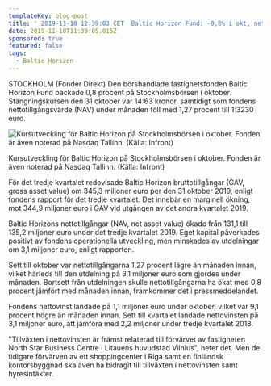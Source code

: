 ```yaml
---
templateKey: blog-post
title: ' 2019-11-18 12:39:03 CET  Baltic Horizon Fund: -0,8% i okt, nettovinst 1,1 mln eur'
date: 2019-11-18T11:39:05.815Z
sponsored: true
featured: false
tags:
  - Baltic Horizon
---
```

STOCKHOLM (Fonder Direkt) Den börshandlade fastighetsfonden Baltic Horizon Fund backade 0,8 procent på Stockholmsbörsen i oktober. Stängningskursen den 31 oktober var 14:63 kronor, samtidigt som fondens nettotillgångsvärde (NAV) under månaden föll med 1,27 procent till 1:3230 euro.

![Kursutveckling för Baltic Horizon på Stockholmsbörsen i oktober. Fonden är även noterad på Nasdaq Tallinn. (Källa: Infront)](/img/baltic.png "Kursutveckling för Baltic Horizon på Stockholmsbörsen i oktober. Fonden är även noterad på Nasdaq Tallinn. (Källa: Infront)")

Kursutveckling för Baltic Horizon på Stockholmsbörsen i oktober. Fonden är även noterad på Nasdaq Tallinn. (Källa: Infront)



För det tredje kvartalet redovisade Baltic Horizon bruttotillgångar (GAV, gross asset value) om 345,3 miljoner euro per den 31 oktober 2019, enligt fondens rapport för det tredje kvartalet. Det innebär en marginell ökning, mot 344,9 miljoner euro i GAV vid utgången av det andra kvartalet 2019.



Baltic Horizons nettotillgångar (NAV, net asset value) ökade från 131,1 till 135,2 miljoner euro under det tredje kvartalet 2019. Eget kapital påverkades positivt av fondens operationella utveckling, men minskades av utdelningar om 3,1 miljoner euro, enligt rapporten.



Sett till oktober var nettotillgångarna 1,27 procent lägre än månaden innan, vilket härleds till den utdelning på 3,1 miljoner euro som gjordes under månaden. Bortsett från utdelningen skulle nettotillgångarna ha ökat med 0,8 procent jämfört med månaden innan, framkommer det i pressmeddelandet.



Fondens nettovinst landade på 1,1 miljoner euro under oktober, vilket var 9,1 procent högre än månaden innan. Sett till kvartalet landade nettovinsten på 3,1 miljoner euro, att jämföra med 2,2 miljoner under tredje kvartalet 2018.



"Tillväxten i nettovinsten är främst relaterad till förvärvet av fastigheten North Star Business Centre i Litauens huvudstad Vilnius", heter det. Men de tidigare förvärven av ett shoppingcenter i Riga samt en finländsk kontorsbyggnad ska även ha bidragit till tillväxten i nettovinsten samt hyresintäkter.
